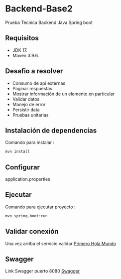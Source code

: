 # Backend-Base2

Prueba Técnica Backend Java Spring boot

## Requisitos

- JDK 17.
- Maven 3.9.6.

## Desafio a resolver

- Consumo de api externas
- Paginar respuestas
- Mostrar información de un elemento en particular
- Validar datos
- Manejo de error
- Persistir data
- Pruebas unitarias

## Instalación de dependencias

Comando para instalar :

```bash
mvn install
  ```

## Configurar

application.properties

## Ejecutar 

Comando para ejecutar proyecto :

```bash
mvn spring-boot:run
```

## Validar conexión 

<p> Una vez arriba el servicio validar <a href="http://localhost:8080/api">Primero Hola Mundo</a></p>

## Swagger 

<p> Link Swagger puerto 8080 <a href="http://localhost:8080/swagger-ui/index.htm">Swagger</a></p>
